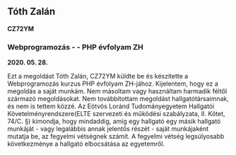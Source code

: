 ## Tóth Zalán

**CZ72YM**

### Webprogramozás - - PHP évfolyam ZH

**2020. 05. 28.**

Ezt a megoldást Tóth Zalán, CZ72YM küldte be és készítette a Webprogramozás kurzus PHP évfolyam ZH-jához.
Kijelentem, hogy ez a megoldás a saját munkám. Nem másoltam vagy használtam harmadik féltől származó megoldásokat. 
Nem továbbítottam megoldást hallgatótársaimnak, és nem is tettem közzé. Az Eötvös Loránd Tudományegyetem Hallgatói Követelményrendszere(ELTE szervezeti és működési szabályzata, II. Kötet, 74/C. §) kimondja, hogy mindaddig, amíg egy hallgató egy másik hallgató munkáját - 
vagy legalábbis annak jelentős részét - saját munkájaként mutatja be, az fegyelmi vétségnek számít. A fegyelmi vétség legsúlyosabb következménye 
a hallgató elbocsátása az egyetemről.